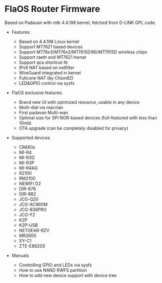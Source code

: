 # FlaOS Router Firmware #
Based on Padavan with mtk 4.4.198 kernel, fetched from D-LINK GPL code.

- Features:
  - Based on 4.4.198 Linux kernel
  - Support MT7621 based devices
  - Support MT76x3/MT76x2/MT7615D(N)/MT7915D wireless chips
  - Support raeth and MT7621 hwnat 
  - Support qca shortcut-fe
  - IPv6 NAT based on netfilter
  - WireGuard integrated in kernel
  - Fullcone NAT (by Chion82)
  - LED&GPIO control via sysfs

- FlaOS exclusive features:
  - Brand new UI with optimized resource, usable in any device
  - Multi-dial via macvlan
  - First padavan Multi-wan
  - Optimal size for SPI NOR-based devices (full-featured with less than 10mb)
  - OTA upgrade (can be completely disabled for privacy)

- Supported devices
  - CR660x
  - MI-R4
  - MI-R3G
  - MI-R3P
  - MI-R4AG
  - R2100
  - RM2100
  - NEWIFI D2
  - DIR-878
  - DIR-882
  - JCG-Q20
  - JCG-AC860M
  - JCG-836PRO
  - JCG-Y2
  - K2P
  - K2P-USB
  - NETGEAR-BZV
  - MR2600
  - XY-C1
  - ZTE-E8820S

- Manuals
  - Controlling GPIO and LEDs via sysfs
  - How to use NAND RWFS partition
  - How to add new device support with device tree
